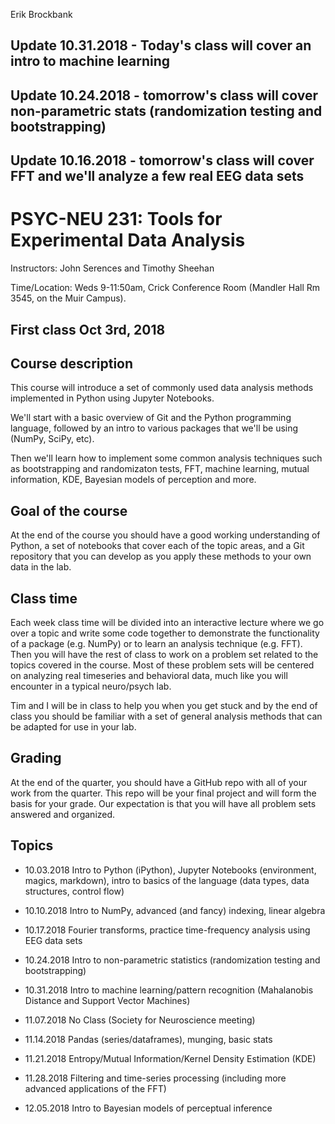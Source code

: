 Erik Brockbank

## Update 10.31.2018 - Today's class will cover an intro to machine learning

## Update 10.24.2018 - tomorrow's class will cover non-parametric stats (randomization testing and bootstrapping)

## Update 10.16.2018 - tomorrow's class will cover FFT and we'll analyze a few real EEG data sets


# PSYC-NEU 231: Tools for Experimental Data Analysis 
Instructors: John Serences and Timothy Sheehan

Time/Location: Weds 9-11:50am, Crick Conference Room (Mandler Hall Rm 3545, on the Muir Campus). 

## First class Oct 3rd, 2018

## Course description
This course will introduce a set of commonly used data analysis methods implemented in Python using Jupyter Notebooks. 

We'll start with a basic overview of Git and the Python programming language, followed by an intro to various packages that we'll be using (NumPy, SciPy, etc). 

Then we'll learn how to implement some common analysis techniques such as bootstrapping and randomizaton tests, FFT, machine learning, mutual information, KDE, Bayesian models of perception and more.  

## Goal of the course
At the end of the course you should have a good working understanding of Python, a set of notebooks that cover each of the topic areas, and a Git repository that you can develop as you apply these methods to your own data in the lab. 

## Class time
Each week class time will be divided into an interactive lecture where we go over a topic and write some code together to demonstrate the functionality of a package (e.g. NumPy) or to learn an analysis technique (e.g. FFT). Then you will have the rest of class to work on a problem set related to the topics covered in the course. Most of these problem sets will be centered on analyzing real timeseries and behavioral data, much like you will encounter in a typical neuro/psych lab. 

Tim and I will be in class to help you when you get stuck and by the end of class you should be familiar with a set of general analysis methods that can be adapted for use in your lab. 

## Grading
At the end of the quarter, you should have a GitHub repo with all of your work from the quarter. This repo will be your final project and will form the basis for your grade. Our expectation is that you will have all problem sets answered and organized.

## Topics 
* 10.03.2018 Intro to Python (iPython), Jupyter Notebooks (environment, magics, markdown), intro to basics of the language (data types, data structures, control flow)

* 10.10.2018 Intro to NumPy, advanced (and fancy) indexing, linear algebra 

* 10.17.2018 Fourier transforms, practice time-frequency analysis using EEG data sets 

* 10.24.2018 Intro to non-parametric statistics (randomization testing and bootstrapping)

* 10.31.2018 Intro to machine learning/pattern recognition (Mahalanobis Distance and Support Vector Machines) 

* 11.07.2018 No Class (Society for Neuroscience meeting)

* 11.14.2018 Pandas (series/dataframes), munging, basic stats 

* 11.21.2018 Entropy/Mutual Information/Kernel Density Estimation (KDE)

* 11.28.2018 Filtering and time-series processing (including more advanced applications of the FFT)

* 12.05.2018 Intro to Bayesian models of perceptual inference  
